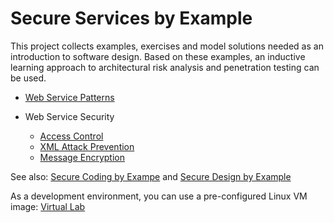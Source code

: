 # Secure Services by Example 

This project collects examples, exercises and model solutions needed as an introduction to software design.
Based on these examples, an inductive learning approach to architectural risk analysis and penetration testing can be used.

* [Web Service Patterns](https://github.com/teiniker/teiniker-lectures-secureservices/tree/master/service-patterns) 
  
* Web Service Security  
  * [Access Control](https://github.com/teiniker/teiniker-lectures-secureservices/tree/master/service-security/access-control)  
  * [XML Attack Prevention](https://github.com/teiniker/teiniker-lectures-secureservices/tree/master/service-security/schema-validation)  
  * [Message Encryption](https://github.com/teiniker/teiniker-lectures-secureservices/tree/master/service-security/message-encryption)  

See also: 
[Secure Coding by Exampe](https://github.com/teiniker/teiniker-lectures-securecoding) and 
[Secure Design by Example](https://github.com/teiniker/teiniker-lectures-securedesign) 

As a development environment, you can use a pre-configured Linux VM image:
[Virtual Lab](https://drive.google.com/drive/folders/1AzsF4Mvh1HJ8k6OW5W5hQ5CF0HdqA51l)

